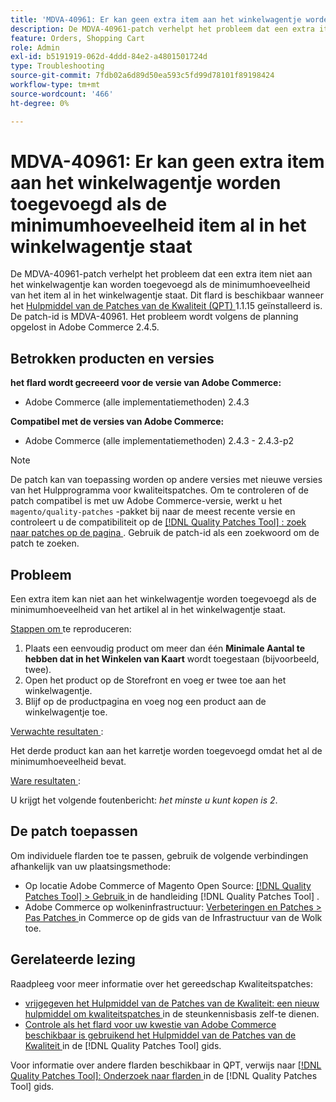 ```yaml
---
title: 'MDVA-40961: Er kan geen extra item aan het winkelwagentje worden toegevoegd als de minimumhoeveelheid item al in het winkelwagentje staat'
description: De MDVA-40961-patch verhelpt het probleem dat een extra item niet aan het winkelwagentje kan worden toegevoegd als de minimumhoeveelheid van het item al in het winkelwagentje staat. Deze patch is beschikbaar wanneer [Quality Patches Tool (QPT)] (https://experienceleague.adobe.com/en/docs/commerce-operations/tools/quality-patches-tool/quality-patches-tool-to-self-serve-quality-patches) 1.1.15 is geïnstalleerd. De patch-id is MDVA-40961. Het probleem wordt volgens de planning opgelost in Adobe Commerce 2.4.5.
feature: Orders, Shopping Cart
role: Admin
exl-id: b5191919-062d-4ddd-84e2-a4801501724d
type: Troubleshooting
source-git-commit: 7fdb02a6d89d50ea593c5fd99d78101f89198424
workflow-type: tm+mt
source-wordcount: '466'
ht-degree: 0%

---
```


# MDVA-40961: Er kan geen extra item aan het winkelwagentje worden toegevoegd als de minimumhoeveelheid item al in het winkelwagentje staat

De MDVA-40961-patch verhelpt het probleem dat een extra item niet aan het winkelwagentje kan worden toegevoegd als de minimumhoeveelheid van het item al in het winkelwagentje staat. Dit flard is beschikbaar wanneer het [ Hulpmiddel van de Patches van de Kwaliteit (QPT) ](https://experienceleague.adobe.com/en/docs/commerce-operations/tools/quality-patches-tool/quality-patches-tool-to-self-serve-quality-patches) 1.1.15 geïnstalleerd is. De patch-id is MDVA-40961. Het probleem wordt volgens de planning opgelost in Adobe Commerce 2.4.5.

## Betrokken producten en versies

**het flard wordt gecreeerd voor de versie van Adobe Commerce:**

* Adobe Commerce (alle implementatiemethoden) 2.4.3

**Compatibel met de versies van Adobe Commerce:**

* Adobe Commerce (alle implementatiemethoden) 2.4.3 - 2.4.3-p2

>[!NOTE]
>
>De patch kan van toepassing worden op andere versies met nieuwe versies van het Hulpprogramma voor kwaliteitspatches. Om te controleren of de patch compatibel is met uw Adobe Commerce-versie, werkt u het `magento/quality-patches` -pakket bij naar de meest recente versie en controleert u de compatibiliteit op de [[!DNL Quality Patches Tool] : zoek naar patches op de pagina ](https://experienceleague.adobe.com/en/docs/commerce-operations/tools/quality-patches-tool/quality-patches-tool-to-self-serve-quality-patches) . Gebruik de patch-id als een zoekwoord om de patch te zoeken.

## Probleem

Een extra item kan niet aan het winkelwagentje worden toegevoegd als de minimumhoeveelheid van het artikel al in het winkelwagentje staat.

<u> Stappen om </u> te reproduceren:

1. Plaats een eenvoudig product om meer dan één **Minimale Aantal te hebben dat in het Winkelen van Kaart** wordt toegestaan (bijvoorbeeld, twee).
1. Open het product op de Storefront en voeg er twee toe aan het winkelwagentje.
1. Blijf op de productpagina en voeg nog een product aan de winkelwagentje toe.

<u> Verwachte resultaten </u>:

Het derde product kan aan het karretje worden toegevoegd omdat het al de minimumhoeveelheid bevat.

<u> Ware resultaten </u>:

U krijgt het volgende foutenbericht: *het minste u kunt kopen is 2*.

## De patch toepassen

Om individuele flarden toe te passen, gebruik de volgende verbindingen afhankelijk van uw plaatsingsmethode:

* Op locatie Adobe Commerce of Magento Open Source: [[!DNL Quality Patches Tool] > Gebruik ](/help/tools/quality-patches-tool/usage.md) in de handleiding [!DNL Quality Patches Tool] .
* Adobe Commerce op wolkeninfrastructuur: [ Verbeteringen en Patches > Pas Patches ](https://experienceleague.adobe.com/docs/commerce-cloud-service/user-guide/develop/upgrade/apply-patches.html) in Commerce op de gids van de Infrastructuur van de Wolk toe.

## Gerelateerde lezing

Raadpleeg voor meer informatie over het gereedschap Kwaliteitspatches:

* [ vrijgegeven het Hulpmiddel van de Patches van de Kwaliteit: een nieuw hulpmiddel om kwaliteitspatches ](https://experienceleague.adobe.com/en/docs/commerce-operations/tools/quality-patches-tool/quality-patches-tool-to-self-serve-quality-patches) in de steunkennisbasis zelf-te dienen.
* [ Controle als het flard voor uw kwestie van Adobe Commerce beschikbaar is gebruikend het Hulpmiddel van de Patches van de Kwaliteit ](/help/tools/quality-patches-tool/patches-available-in-qpt/check-patch-for-magento-issue-with-magento-quality-patches.md) in de [!DNL Quality Patches Tool] gids.

Voor informatie over andere flarden beschikbaar in QPT, verwijs naar [[!DNL Quality Patches Tool]: Onderzoek naar flarden ](https://experienceleague.adobe.com/tools/commerce-quality-patches/index.html) in de [!DNL Quality Patches Tool] gids.
